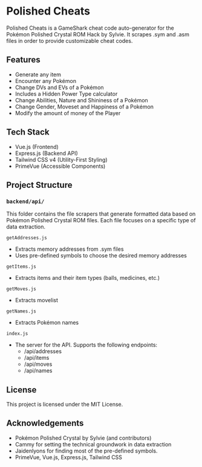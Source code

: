 # Polished Cheats

Polished Cheats is a GameShark cheat code auto-generator for the Pokémon Polished Crystal ROM Hack by Sylvie. It scrapes .sym and .asm files in order to provide customizable cheat codes.

## Features

- Generate any item
- Encounter any Pokémon
- Change DVs and EVs of a Pokémon
- Includes a Hidden Power Type calculator
- Change Abilities, Nature and Shininess of a Pokémon
- Change Gender, Moveset and Happiness of a Pokémon
- Modify the amount of money of the Player

## Tech Stack

- Vue.js (Frontend)
- Express.js (Backend API)
- Tailwind CSS v4 (Utility-First Styling)
- PrimeVue (Accessible Components)

## Project Structure

### `backend/api/`

This folder contains the file scrapers that generate formatted data based on Pokémon Polished Crystal ROM files. Each file focuses on a specific type of data extraction.

`getAddresses.js`
- Extracts memory addresses from .sym files
- Uses pre-defined symbols to choose the desired memory addresses

`getItems.js`
- Extracts items and their item types (balls, medicines, etc.)

`getMoves.js`
- Extracts movelist

`getNames.js`
- Extracts Pokémon names

`index.js`
- The server for the API. Supports the following endpoints:
    - /api/addresses
    - /api/items
    - /api/moves
    - /api/names

## License

This project is licensed under the MIT License.

## Acknowledgements

- Pokémon Polished Crystal by Sylvie (and contributors)
- Cammy for setting the technical groundwork in data extraction
- Jaidenlyons for finding most of the pre-defined symbols.
- PrimeVue, Vue.js, Express.js, Tailwind CSS